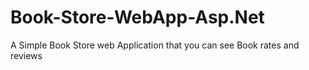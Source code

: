 # Book-Store-WebApp-Asp.Net
A Simple Book Store web Application that you can see Book rates and reviews 
